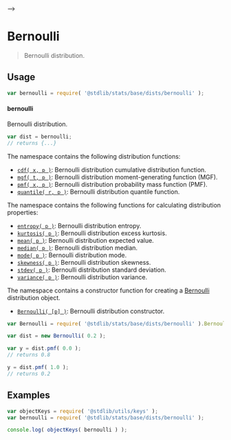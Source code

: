     

-->

# Bernoulli

> Bernoulli distribution.

<section class="usage">

## Usage

```javascript
var bernoulli = require( '@stdlib/stats/base/dists/bernoulli' );
```

#### bernoulli

Bernoulli distribution.

```javascript
var dist = bernoulli;
// returns {...}
```

The namespace contains the following distribution functions:

<!-- <toc pattern="*+(cdf|pmf|mgf|quantile)*"> -->

<div class="namespace-toc">

-   <span class="signature">[`cdf( x, p )`][@stdlib/stats/base/dists/bernoulli/cdf]</span><span class="delimiter">: </span><span class="description">Bernoulli distribution cumulative distribution function.</span>
-   <span class="signature">[`mgf( t, p )`][@stdlib/stats/base/dists/bernoulli/mgf]</span><span class="delimiter">: </span><span class="description">Bernoulli distribution moment-generating function (MGF).</span>
-   <span class="signature">[`pmf( x, p )`][@stdlib/stats/base/dists/bernoulli/pmf]</span><span class="delimiter">: </span><span class="description">Bernoulli distribution probability mass function (PMF).</span>
-   <span class="signature">[`quantile( r, p )`][@stdlib/stats/base/dists/bernoulli/quantile]</span><span class="delimiter">: </span><span class="description">Bernoulli distribution quantile function.</span>

</div>

<!-- </toc> -->

The namespace contains the following functions for calculating distribution properties:

<!-- <toc pattern="*+(entropy|kurtosis|mean|median|mode|skewness|stdev|variance)*"> -->

<div class="namespace-toc">

-   <span class="signature">[`entropy( p )`][@stdlib/stats/base/dists/bernoulli/entropy]</span><span class="delimiter">: </span><span class="description">Bernoulli distribution entropy.</span>
-   <span class="signature">[`kurtosis( p )`][@stdlib/stats/base/dists/bernoulli/kurtosis]</span><span class="delimiter">: </span><span class="description">Bernoulli distribution excess kurtosis.</span>
-   <span class="signature">[`mean( p )`][@stdlib/stats/base/dists/bernoulli/mean]</span><span class="delimiter">: </span><span class="description">Bernoulli distribution expected value.</span>
-   <span class="signature">[`median( p )`][@stdlib/stats/base/dists/bernoulli/median]</span><span class="delimiter">: </span><span class="description">Bernoulli distribution median.</span>
-   <span class="signature">[`mode( p )`][@stdlib/stats/base/dists/bernoulli/mode]</span><span class="delimiter">: </span><span class="description">Bernoulli distribution mode.</span>
-   <span class="signature">[`skewness( p )`][@stdlib/stats/base/dists/bernoulli/skewness]</span><span class="delimiter">: </span><span class="description">Bernoulli distribution skewness.</span>
-   <span class="signature">[`stdev( p )`][@stdlib/stats/base/dists/bernoulli/stdev]</span><span class="delimiter">: </span><span class="description">Bernoulli distribution standard deviation.</span>
-   <span class="signature">[`variance( p )`][@stdlib/stats/base/dists/bernoulli/variance]</span><span class="delimiter">: </span><span class="description">Bernoulli distribution variance.</span>

</div>

<!-- </toc> -->

The namespace contains a constructor function for creating a [Bernoulli][bernoulli-distribution] distribution object.

<!-- <toc pattern="*ctor*"> -->

<div class="namespace-toc">

-   <span class="signature">[`Bernoulli( [p] )`][@stdlib/stats/base/dists/bernoulli/ctor]</span><span class="delimiter">: </span><span class="description">Bernoulli distribution constructor.</span>

</div>

<!-- </toc> -->

```javascript
var Bernoulli = require( '@stdlib/stats/base/dists/bernoulli' ).Bernoulli;

var dist = new Bernoulli( 0.2 );

var y = dist.pmf( 0.0 );
// returns 0.8

y = dist.pmf( 1.0 );
// returns 0.2
```

</section>

<!-- /.usage -->

<section class="examples">

## Examples

<!-- TODO: better examples -->

<!-- eslint no-undef: "error" -->

```javascript
var objectKeys = require( '@stdlib/utils/keys' );
var bernoulli = require( '@stdlib/stats/base/dists/bernoulli' );

console.log( objectKeys( bernoulli ) );
```

</section>

<!-- /.examples -->

<!-- Section for related `stdlib` packages. Do not manually edit this section, as it is automatically populated. -->

<section class="related">

</section>

<!-- /.related -->

<!-- Section for all links. Make sure to keep an empty line after the `section` element and another before the `/section` close. -->

<section class="links">

[bernoulli-distribution]: https://en.wikipedia.org/wiki/Bernoulli_distribution

<!-- <toc-links> -->

[@stdlib/stats/base/dists/bernoulli/ctor]: https://github.com/Rejoan-Sardar/Big-Project-with-stdlib/tree/main/lib/node_modules/%40stdlib/stats/base/dists/bernoulli/ctor

[@stdlib/stats/base/dists/bernoulli/entropy]: https://github.com/Rejoan-Sardar/Big-Project-with-stdlib/tree/main/lib/node_modules/%40stdlib/stats/base/dists/bernoulli/entropy

[@stdlib/stats/base/dists/bernoulli/kurtosis]: https://github.com/Rejoan-Sardar/Big-Project-with-stdlib/tree/main/lib/node_modules/%40stdlib/stats/base/dists/bernoulli/kurtosis

[@stdlib/stats/base/dists/bernoulli/mean]: https://github.com/Rejoan-Sardar/Big-Project-with-stdlib/tree/main/lib/node_modules/%40stdlib/stats/base/dists/bernoulli/mean

[@stdlib/stats/base/dists/bernoulli/median]: https://github.com/Rejoan-Sardar/Big-Project-with-stdlib/tree/main/lib/node_modules/%40stdlib/stats/base/dists/bernoulli/median

[@stdlib/stats/base/dists/bernoulli/mode]: https://github.com/Rejoan-Sardar/Big-Project-with-stdlib/tree/main/lib/node_modules/%40stdlib/stats/base/dists/bernoulli/mode

[@stdlib/stats/base/dists/bernoulli/skewness]: https://github.com/Rejoan-Sardar/Big-Project-with-stdlib/tree/main/lib/node_modules/%40stdlib/stats/base/dists/bernoulli/skewness

[@stdlib/stats/base/dists/bernoulli/stdev]: https://github.com/Rejoan-Sardar/Big-Project-with-stdlib/tree/main/lib/node_modules/%40stdlib/stats/base/dists/bernoulli/stdev

[@stdlib/stats/base/dists/bernoulli/variance]: https://github.com/Rejoan-Sardar/Big-Project-with-stdlib/tree/main/lib/node_modules/%40stdlib/stats/base/dists/bernoulli/variance

[@stdlib/stats/base/dists/bernoulli/cdf]: https://github.com/Rejoan-Sardar/Big-Project-with-stdlib/tree/main/lib/node_modules/%40stdlib/stats/base/dists/bernoulli/cdf

[@stdlib/stats/base/dists/bernoulli/mgf]: https://github.com/Rejoan-Sardar/Big-Project-with-stdlib/tree/main/lib/node_modules/%40stdlib/stats/base/dists/bernoulli/mgf

[@stdlib/stats/base/dists/bernoulli/pmf]: https://github.com/Rejoan-Sardar/Big-Project-with-stdlib/tree/main/lib/node_modules/%40stdlib/stats/base/dists/bernoulli/pmf

[@stdlib/stats/base/dists/bernoulli/quantile]: https://github.com/Rejoan-Sardar/Big-Project-with-stdlib/tree/main/lib/node_modules/%40stdlib/stats/base/dists/bernoulli/quantile

<!-- </toc-links> -->

</section>

<!-- /.links -->
